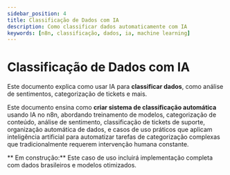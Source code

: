 ```yaml
---
sidebar_position: 4
title: Classificação de Dados com IA
description: Como classificar dados automaticamente com IA
keywords: [n8n, classificação, dados, ia, machine learning]
---
```


# Classificação de Dados com IA

Este documento explica como usar IA para **classificar dados**, como análise de sentimentos, categorização de tickets e mais.

Este documento ensina como **criar sistema de classificação automática** usando IA no n8n, abordando treinamento de modelos, categorização de conteúdo, análise de sentimento, classificação de tickets de suporte, organização automática de dados, e casos de uso práticos que aplicam inteligência artificial para automatizar tarefas de categorização complexas que tradicionalmente requerem intervenção humana constante.

** Em construção:** Este caso de uso incluirá implementação completa com dados brasileiros e modelos otimizados.
